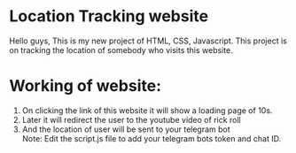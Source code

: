 # Location Tracking website
Hello guys, This is my new project of HTML, CSS, Javascript. This project is on tracking the location of somebody who visits this website. <br>
# Working of website:
1) On clicking the link of this website it will show a loading page of 10s.
2) Later it will redirect the user to the youtube video of rick roll
3) And the location of user will be sent to your telegram bot<br>
Note: Edit the script.js file to add your telegram bots token and chat ID.
